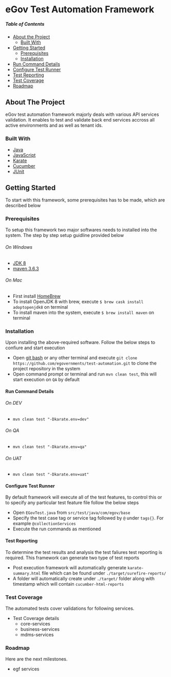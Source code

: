 # eGov Test Automation Framework
##### Table of Contents
* [About the Project](#about-the-project)
  * [Built With](#built-with)
* [Getting Started](#getting-started)
  * [Prerequisites](#prerequisites)
  * [Installation](#installation)
* [Run Command Details](#run-command-details)
* [Configure Test Runner](#configure-test-runner)
* [Test Reporting](#test-reporting)
* [Test Coverage](#test-coverage)
* [Roadmap](#roadmap)


    
<!-- ABOUT THE PROJECT -->
## About The Project
eGov test automation framework majorly deals with various API services validation. It enables to test and validate back end services accross all active environments and as well as tenant ids.  
 
<!-- Built With -->
### Built With
 * [Java](https://www.java.com/en/)
 * [JavaScript](https://developer.mozilla.org/en-US/docs/Web/JavaScript)
 * [Karate](https://github.com/intuit/karate)
 * [Cucumber](https://cucumber.io/docs/cucumber/api/)
 * [JUnit](https://junit.org/junit4/)
 
<!-- Getting Started --> 
## Getting Started
To start with this framework, some prerequisites has to be made, which are described below

<!-- Prerequisites --> 
### Prerequisites
To setup this framework two major softwares needs to installed into the system. The step by step setup guidline provided below 
 ###### On Windows
 * [JDK 8](https://www.oracle.com/in/java/technologies/javase/javase-jdk8-downloads.html)
 * [maven 3.6.3](https://maven.apache.org/download.cgi)
###### On Mac
 * First install [HomeBrew](https://brew.sh/)
 * To install OpenJDK 8 with brew, execute `$ brew cask install adoptopenjdk8` on terminal
 * To install maven into the system, execute `$ brew install maven` on terminal

<!--Installation-->
### Installation
Upon installing the above-required software. Follow the below steps to confiure and start execution
* Open [git bash](https://git-scm.com/downloads) or any other terminal and execute `git clone https://github.com/egovernments/test-automation.git` to clone the project repository in the system
* Open command prompt or terminal and run `mvn clean test`, this will start execution on `QA` by default

#### Run Command Details
 ###### On DEV
 *  `mvn clean test "-Dkarate.env=dev"`
 ###### On QA
 *  `mvn clean test "-Dkarate.env=qa"`
 ###### On UAT
 *  `mvn clean test "-Dkarate.env=uat"`

#### Configure Test Runner
By default framework will execute all of the test features, to control this or to specify any particular test feature file follow the below steps
 * Open `EGovTest.java` from `src/test/java/com/egov/base` 
 * Specify the test case tag or service tag followed by `@` under `tags{}`. For example `@collectionServices`
 * Execute the run commands as mentioned
  
#### Test Reporting
To determine the test results and analysis the test faliures test reporting is required. This framework can generate two type of test reports
 * Post execution framework will automatically generate `karate-summary.html` file which can be found under `./target/surefire-reports/`
 * A folder will automatically create under `./target/` folder along with timestamp which will contain `cucumber-html-reports` 
 

<!-- Test Coverage -->
### Test Coverage
The automated tests cover validations for following services.
* Test Coverage details
   * core-services
   * business-services
   * mdms-services

<!-- Roadmap -->
### Roadmap
Here are the next milestones.
* egf services

